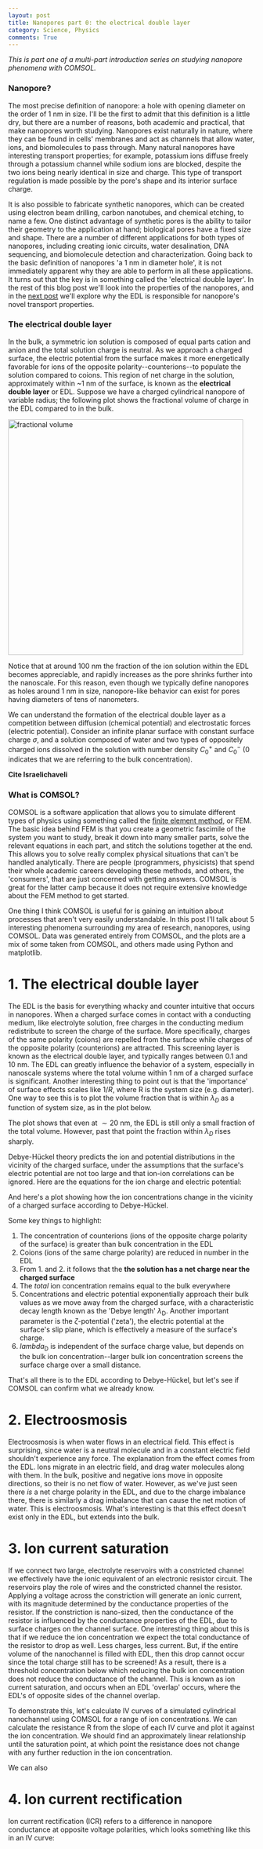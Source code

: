 ```yaml
---
layout: post
title: Nanopores part 0: the electrical double layer
category: Science, Physics
comments: True
---
```


_This is part one of a multi-part introduction series on studying nanopore phenomena with COMSOL._

### Nanopore?
The most precise definition of nanopore: a hole with opening diameter on the order of 1 nm in size. I'll be the first to admit that this definition is a little dry, but there are a number of reasons, both academic and practical, that make nanopores worth studying. Nanopores exist naturally in nature, where they can be found in cells' membranes and act as channels that allow water, ions, and biomolecules to pass through. Many natural nanopores have interesting transport properties; for example, potassium ions diffuse freely through a potassium channel while sodium ions are blocked, despite the two ions being nearly identical in size and charge. This type of transport regulation is made possible by the pore's shape and its interior surface charge.

It is also possible to fabricate synthetic nanopores, which can be created using electron beam drilling, carbon nanotubes, and chemical etching, to name a few. One distinct advantage of synthetic pores is the ability to tailor their geometry to the application at hand; biological pores have a fixed size and shape. There are a number of different applications for both types of nanopores, including creating ionic circuits, water desalination, DNA sequencing, and biomolecule detection and characterization. Going back to the basic definition of nanopores 'a 1 nm in diameter hole', it is not immediately apparent why they are able to perform in all these applications. It turns out that the key is in something called the 'electrical double layer'. In the rest of this blog post we'll look into the properties of the nanopores, and in the [next post](https://tphinkle.github.io/blog/2016-11-1-nanopores_pt1) we'll explore why the EDL is responsible for nanopore's novel transport properties.

### The electrical double layer
In the bulk, a symmetric ion solution is composed of equal parts cation and anion and the total solution charge is neutral. As we approach a charged surface, the electric potential from the surface makes it more energetically favorable for ions of the opposite polarity--counterions--to populate the solution compared to coions. This region of net charge in the solution, approximately within ~1 nm of the surface, is known as the __electrical double layer__ or EDL. Suppose we have a charged cylindrical nanopore of variable radius; the following plot shows the fractional volume of charge in the EDL compared to in the bulk.

<img src="http://tphinkle.github.io/files/2016-11-6-nanopores_pt0/fractional_volume.png" alt="fractional volume" style="width: 480px;" align="middle"/>

Notice that at around 100 nm the fraction of the ion solution within the EDL becomes appreciable, and rapidly increases as the pore shrinks further into the nanoscale. For this reason, even though we typically define nanopores as holes around 1 nm in size, nanopore-like behavior can exist for pores having diameters of tens of nanometers.

We can understand the formation of the electrical double layer as a competition between diffusion (chemical potential) and electrostatic forces (electric potential). Consider an infinite planar surface with constant surface charge $\sigma$, and a solution composed of water and two types of oppositely charged ions dissolved in the solution with number density $C^{+}_{0}$ and $C^{-}_{0}$ ($0$ indicates that we are referring to the bulk concentration).

**Cite Israelichaveli**













### What is COMSOL?
COMSOL is a software application that allows you to simulate different types of physics using something called the [finite element method](https://en.wikipedia.org/wiki/Finite_element_method), or FEM. The basic idea behind FEM is that you create a geometric fascimile of the system you want to study, break it down into many smaller parts, solve the relevant equations in each part, and stitch the solutions together at the end. This allows you to solve really complex physical situations that can't be handled analytically. There are people (programmers, physicists) that spend their whole academic careers developing these methods, and others, the 'consumers', that are just concerned with getting answers. COMSOL is great for the latter camp because it does not require extensive knowledge about the FEM method to get started.

One thing I think COMSOL is useful for is gaining an intuition about processes that aren't very easily understandable. In this post I'll talk about 5 interesting phenomena surrounding my area of research, nanopores, using COMSOL. Data was generated entirely from COMSOL, and the plots are a mix of some taken from COMSOL, and others made using Python and matplotlib.

# 1. The electrical double layer
The EDL is the basis for everything whacky and counter intuitive that occurs in nanopores. When a charged surface comes in contact with a conducting medium, like electrolyte solution, free charges in the conducting medium redistribute to screen the charge of the surface. More specifically, charges of the same polarity (coions) are repelled from the surface while charges of the opposite polarity (counterions) are attracted. This screening layer is known as the electrical double layer, and typically ranges between 0.1 and 10 nm. The EDL can greatly influence the behavior of a system, especially in nanoscale systems where the total volume within 1 nm of a charged surface is significant. Another interesting thing to point out is that the 'importance' of surface effects scales like $1/R$, where R is the system size (e.g. diameter). One way to see this is to plot the volume fraction that is within $\lambda_{D}$ as a function of system size, as in the plot below. 

The plot shows that even at $\sim 20$ nm, the EDL is still only a small fraction of the total volume. However, past that point the fraction within $\lambda_{D}$ rises sharply.

Debye-Hückel theory predicts the ion and potential distributions in the vicinity of the charged surface, under the assumptions that the surface's electric potential are not too large and that ion-ion correlations can be ignored. Here are the equations for the ion charge and electric potential:


And here's a plot showing how the ion concentrations change in the vicinity of a charged surface according to Debye-Hückel.



Some key things to highlight:
1. The concentration of counterions (ions of the opposite charge polarity of the surface) is greater than bulk concentration in the EDL
2. Coions (ions of the same charge polarity) are reduced in number in the EDL
3. From 1. and 2. it follows that the **the solution has a net charge near the charged surface**
3. The *total* ion concentration remains equal to the bulk everywhere
3. Concentrations and electric potential exponentially approach their bulk values as we move away from the charged surface, with a characteristic decay length known as the 'Debye length' $\lambda_{\text{D}}$. Another important parameter is the $\zeta$-potential ('zeta'), the electric potential at the surface's slip plane, which is effectively a measure of the surface's charge.
4. $lambda_{\text{D}}$ is independent of the surface charge value, but depends on the bulk ion concentration--larger bulk ion concentration screens the surface charge over a small distance.

That's all there is to the EDL according to Debye-Hückel, but let's see if COMSOL can confirm what we already know.

# 2. Electroosmosis
Electroosmosis is when water flows in an electrical field. This effect is surprising, since water is a neutral molecule and in a constant electric field shouldn't experience any force. The explanation from the effect comes from the EDL. Ions migrate in an electric field, and drag water molecules along with them. In the bulk, positive and negative ions move in opposite directions, so their is no net flow of water. However, as we've just seen there *is* a net charge polarity in the EDL, and due to the charge imbalance there, there is similarly a drag imbalance that can cause the net motion of water. This is electroosmosis. What's interesting is that this effect doesn't exist only in the EDL, but extends into the bulk.

# 3. Ion current saturation
If we connect two large, electrolyte reservoirs with a constricted channel we effectively have the ionic equivalent of an electronic resistor circuit. The reservoirs play the role of wires and the constricted channel the resistor. Applying a voltage across the constriction will generate an ionic current, with its magnitude determined by the conductance properties of the resistor. If the constriction is nano-sized, then the conductance of the resistor is influenced by the conductance properties of the EDL, due to surface charges on the channel surface. One interesting thing about this is that if we reduce the ion concentration we expect the total conductance of the resistor to drop as well. Less charges, less current. But, if the entire volume of the nanochannel is filled with EDL, then this drop cannot occur since the total charge still has to be screened! As a result, there is a threshold concentration below which reducing the bulk ion concentration does not reduce the conductance of the channel. This is known as ion current saturation, and occurs when an EDL 'overlap' occurs, where the EDL's of opposite sides of the channel overlap.

To demonstrate this, let's calculate IV curves of a simulated cylindrical nanochannel using COMSOL for a range of ion concentrations. We can calculate the resistance R from the slope of each IV curve and plot it against the ion concentration. We should find an approximately linear relationship until the saturation point, at which point the resistance does not change with any further reduction in the ion concentration.

We can also 

# 4. Ion current rectification

Ion current rectification (ICR) refers to a difference in nanopore conductance at opposite voltage polarities, which looks something like this in an IV curve:




